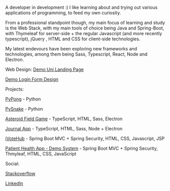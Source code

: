 A developer in development :) I like learning about and trying out various applications of programming, to feed my own curiosity.

From a professional standpoint though, my main focus of learning and study is the Web Stack, with my main tools of choice being Java and Spring-Boot, with Thymeleaf for server-side + the regular Javascript (and more recently typescript), jQuery , HTML and CSS for client-side technologies.

My latest endevours have been exploring new frameworks and technologies, among them being Sass, Typescript, React, Node and Electron.

Web Design:
[Demo Uni Landing Page](https://zaederx.github.io/UniLandingPage/)

[Demo Login Form Design](https://zaederx.github.io/LoginForm/)


Projects:

[PyPong](https://github.com/Zaederx/PyPong) - Python

[PySnake](https://github.com/Zaederx/PySnake) - Python

[Asteroid Field Game](https://github.com/Zaederx/asteroid_field) - TypeScript, HTML, Sass, Electron

[Journal App](https://github.com/Zaederx/JournalApp) - TypeScript, HTML, Sass, Node + Electron

[iVoteHub](https://github.com/Zaederx/iVoteHub) - Spring Boot MVC + Spring Security, HTML, CSS, Javascript, JSP

[Patient Health App - Demo System](https://github.com/Zaederx/PatientHealthApp-v1.1) - Spring Boot MVC + Spring Security, Thmyleaf, HTML, CSS, JavaScript

Social:

[Stackoverflow](https://stackoverflow.com/users/story/9795420)

[LinkedIn](www.linkedin.com/in/z-ishmael)

